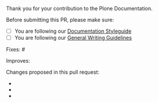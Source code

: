 Thank you for your contribution to the Plone Documentation.

Before submitting this PR, please make sure:

- [ ] You are following our [Documentation Styleguide](https://docs.plone.org/about/contributing/documentation_styleguide.html)
- [ ] You are following our [General Writing Guidelines](https://docs.plone.org/about/contributing/rst-styleguide.html)

Fixes: #

Improves:

Changes proposed in this pull request:

-

-

-


